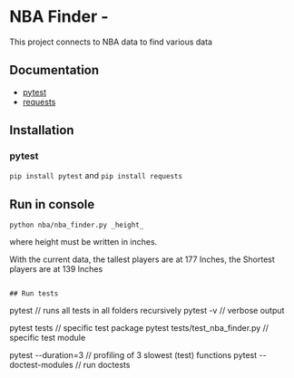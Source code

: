 # NBA Finder - 
This project connects to NBA data to find various data

## Documentation

- [pytest](http://pytest.org)
- [requests](https://docs.python-requests.org/en/master/)


## Installation

### pytest

```pip install pytest``` and ```pip install requests```

## Run in console

```python nba/nba_finder.py _height_```

where height must be written in inches.

With the current data, the tallest players are at 177 Inches, the Shortest players are at 139 Inches
```

## Run tests

```
pytest                           // runs all tests in all folders recursively
pytest -v                        // verbose output

pytest tests                     // specific test package
pytest tests/test_nba_finder.py  // specific test module

pytest --duration=3              // profiling of 3 slowest (test) functions
pytest --doctest-modules         // run doctests
```